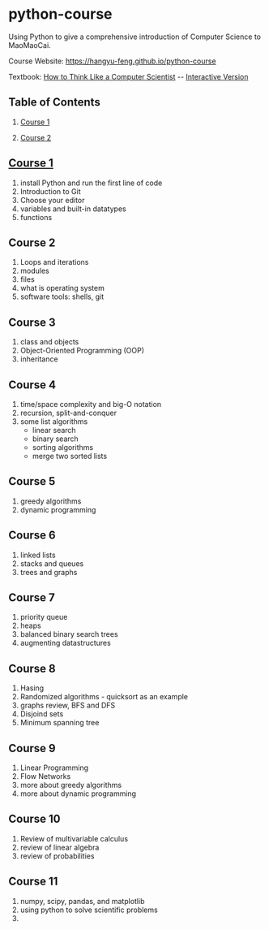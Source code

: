# python-course
Using Python to give a comprehensive introduction of Computer Science to MaoMaoCai.

Course Website: https://hangyu-feng.github.io/python-course

Textbook:  [How to Think Like a Computer Scientist](https://openbookproject.net/thinkcs/python/english3e/) -- [Interactive Version](https://runestone.academy/runestone/books/published/thinkcspy/index.html)


## Table of Contents

1. [Course 1](#course-1)

1. [Course 2](#course-2)

## [Course 1](https://github.com/hangyu-feng/python-course/tree/master/course-contents/course-1)

1. install Python and run the first line of code
1. Introduction to Git
1. Choose your editor
1. variables and built-in datatypes
1. functions

## Course 2

1. Loops and iterations
1. modules
1. files
1. what is operating system
1. software tools: shells, git

## Course 3

1. class and objects
1. Object-Oriented Programming (OOP)
1. inheritance

## Course 4

1. time/space complexity and big-O notation
3. recursion, split-and-conquer
4. some list algorithms
    - linear search
    - binary search
    - sorting algorithms
    - merge two sorted lists
 
## Course 5

1. greedy algorithms
1. dynamic programming

## Course 6

1. linked lists
1. stacks and queues
3. trees and graphs

## Course 7

1. priority queue
1. heaps
1. balanced binary search trees
1. augmenting datastructures

## Course 8

1. Hasing
1. Randomized algorithms - quicksort as an example
1. graphs review, BFS and DFS
1. Disjoind sets
1. Minimum spanning tree

## Course 9

1. Linear Programming
1. Flow Networks
1. more about greedy algorithms
1. more about dynamic programming

## Course  10

1. Review of multivariable calculus
1. review of linear algebra
1. review of probabilities

## Course 11

1. numpy, scipy, pandas, and matplotlib
1. using python to solve scientific problems
2. 
